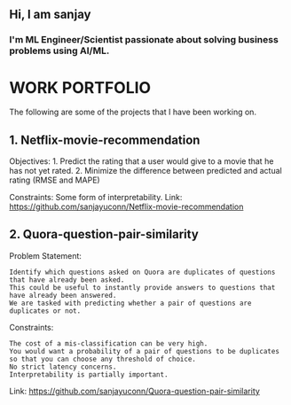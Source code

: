 ## Hi, I am sanjay
### I'm ML Engineer/Scientist passionate about solving business problems using AI/ML. 

# WORK PORTFOLIO
The following are some of the projects that I have been working on.

## 1. Netflix-movie-recommendation
Objectives: 1. Predict the rating that a user would give to a movie that he has not yet rated. 
2. Minimize the difference between predicted and actual rating (RMSE and MAPE)

Constraints: Some form of interpretability.
Link: https://github.com/sanjayuconn/Netflix-movie-recommendation

## 2. Quora-question-pair-similarity
Problem Statement:

    Identify which questions asked on Quora are duplicates of questions that have already been asked.
    This could be useful to instantly provide answers to questions that have already been answered.
    We are tasked with predicting whether a pair of questions are duplicates or not.
Constraints:

    The cost of a mis-classification can be very high.
    You would want a probability of a pair of questions to be duplicates so that you can choose any threshold of choice.
    No strict latency concerns.
    Interpretability is partially important.
Link: https://github.com/sanjayuconn/Quora-question-pair-similarity



